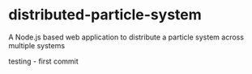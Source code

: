 distributed-particle-system
===========================

A Node.js based web application to distribute a particle system across multiple systems

testing - first commit
